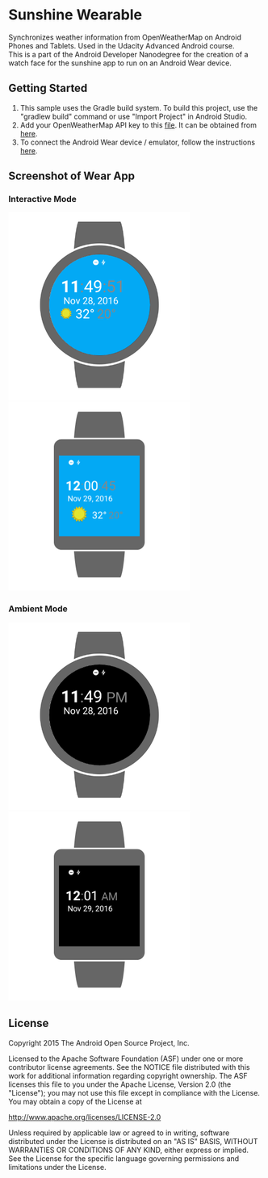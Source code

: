 # Sunshine Wearable

Synchronizes weather information from OpenWeatherMap on Android Phones and Tablets. Used in the Udacity Advanced Android course.  
This is a part of the Android Developer Nanodegree for the creation of a watch face for the sunshine app to run on an Android Wear device.


## Getting Started
1. This sample uses the Gradle build system.  To build this project, use the "gradlew build" command or use "Import Project" in Android Studio.
2. Add your OpenWeatherMap API key to this [file](app/build.gradle). It can be obtained from [here](http://openweathermap.org/appid).
3. To connect the Android Wear device / emulator, follow the instructions [here](https://developer.android.com/training/wearables/apps/creating.html).

## Screenshot of Wear App

### Interactive Mode
<img src="screenshots/preview_sunshine_circular.png" width="360" alt="Preview Sunshine Circular" >
<img src="screenshots/preview_sunshine.png" width="360" alt="Preview Sunshine" >

### Ambient Mode
<img src="screenshots/preview_sunshine_circular_ambient.png" width="360" alt="Preview Sunshine Circular Ambient" >
<img src="screenshots/preview_sunshine_ambient.png" width="360" alt="Preview Sunshine Ambient" >

## License
Copyright 2015 The Android Open Source Project, Inc.

Licensed to the Apache Software Foundation (ASF) under one or more contributor
license agreements.  See the NOTICE file distributed with this work for
additional information regarding copyright ownership.  The ASF licenses this
file to you under the Apache License, Version 2.0 (the "License"); you may not
use this file except in compliance with the License.  You may obtain a copy of
the License at

http://www.apache.org/licenses/LICENSE-2.0

Unless required by applicable law or agreed to in writing, software
distributed under the License is distributed on an "AS IS" BASIS, WITHOUT
WARRANTIES OR CONDITIONS OF ANY KIND, either express or implied.  See the
License for the specific language governing permissions and limitations under
the License.

